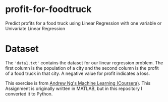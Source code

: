 # profit-for-foodtruck
Predict profits for a food truck using Linear Regression with one variable or Univariate Linear Regression

# Dataset
The `'data1.txt'` contains the dataset for our linear regression problem. The first column is the population of a city and the second column is the profit of a food truck in that city. A negative value for profit indicates a loss.

This exercise is from [Andrew Ng's Machine Learning (Coursera)](https://www.coursera.org/learn/machine-learning). This Assignment is originally written in MATLAB, but in this repository I converted it to Python.
